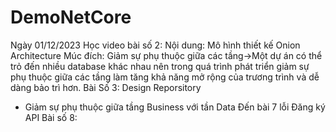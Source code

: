 ﻿# DemoNetCore
Ngày 01/12/2023
Học video bài số 2:
Nội dung:
Mô hình thiết kế Onion Architecture
Múc đích: Giảm sự phụ thuộc giữa các tầng->Một dự án có thể trỏ đến nhiều database khác nhau nên trong quá trình phát triển giảm sự phụ thuộc giữa các tầng làm tăng khả năng mở rộng của trương trình
và dễ dàng bảo trì hơn.
Bài Số 3: Design Reporsitory
- Giảm sự phụ thuộc giữa tầng Business với tần Data
  Đến bài 7 lỗi Đăng ký API
Bài số 8: